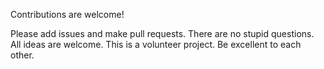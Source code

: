 Contributions are welcome! 

Please add issues and make pull requests. There are no stupid questions. All ideas are welcome. This is a volunteer project. Be excellent to each other.



